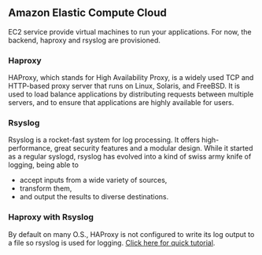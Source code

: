 ## Amazon Elastic Compute Cloud

EC2 service provide virtual machines to run your applications. For now, the backend, haproxy and rsyslog are provisioned.

### Haproxy

HAProxy, which stands for High Availability Proxy, is a widely used TCP and HTTP-based proxy server that runs on Linux, Solaris, and FreeBSD. It is used to load balance applications by distributing requests between multiple servers, and to ensure that applications are highly available for users.

### Rsyslog

Rsyslog is a rocket-fast system for log processing. It offers high-performance, great security features and a modular design. While it started as a regular syslogd, rsyslog has evolved into a kind of swiss army knife of logging, being able to

- accept inputs from a wide variety of sources,
- transform them,
- and output the results to diverse destinations.

### Haproxy with Rsyslog

By default on many O.S., HAProxy is not configured to write its log output to a file so rsyslog is used for logging. [Click here for quick tutorial](https://www.digitalocean.com/community/tutorials/how-to-configure-haproxy-logging-with-rsyslog-on-centos-8-quickstart).
